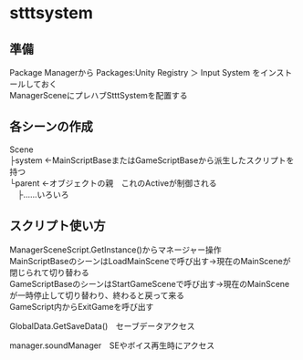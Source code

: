 # stttsystem  

## 準備
Package Managerから Packages:Unity Registry ＞ Input System をインストールしておく  
ManagerSceneにプレハブStttSystemを配置する

## 各シーンの作成
Scene  
├system	←MainScriptBaseまたはGameScriptBaseから派生したスクリプトを持つ  
└parent	←オブジェクトの親　これのActiveが制御される  
　├……いろいろ

## スクリプト使い方
ManagerSceneScript.GetInstance()からマネージャー操作  
MainScriptBaseのシーンはLoadMainSceneで呼び出す→現在のMainSceneが閉じられて切り替わる  
GameScriptBaseのシーンはStartGameSceneで呼び出す→現在のMainSceneが一時停止して切り替わり、終わると戻って来る  
	GameScript内からExitGameを呼び出す

GlobalData.GetSaveData()　セーブデータアクセス

manager.soundManager　SEやボイス再生時にアクセス
